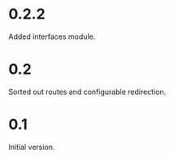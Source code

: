 
# 0.2.2

Added interfaces module.

# 0.2

Sorted out routes and configurable redirection.

# 0.1

Initial version.
